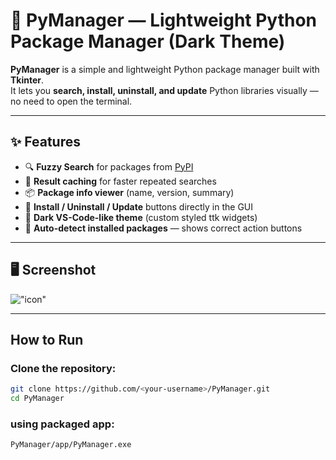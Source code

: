 # 🐍 PyManager — Lightweight Python Package Manager (Dark Theme)

**PyManager** is a simple and lightweight Python package manager built with **Tkinter**.  
It lets you **search, install, uninstall, and update** Python libraries visually — no need to open the terminal.

---

## ✨ Features
- 🔍 **Fuzzy Search** for packages from [PyPI](https://pypi.org)
- 💾 **Result caching** for faster repeated searches
- 📦 **Package info viewer** (name, version, summary)
- 🧰 **Install / Uninstall / Update** buttons directly in the GUI
- 🌙 **Dark VS-Code-like theme** (custom styled ttk widgets)
- 🧠 **Auto-detect installed packages** — shows correct action buttons

---

## 🖥️ Screenshot
!["icon"](images/PyManager.ico)

---

## How to Run

### Clone the repository:
```bash
git clone https://github.com/<your-username>/PyManager.git
cd PyManager
```

### using packaged app:
```bash
PyManager/app/PyManager.exe
```